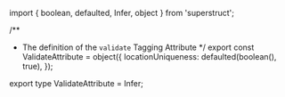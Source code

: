 import { boolean, defaulted, Infer, object } from 'superstruct';

/**
 * The definition of the `validate` Tagging Attribute
 */
export const ValidateAttribute = object({
  locationUniqueness: defaulted(boolean(), true),
});

export type ValidateAttribute = Infer<typeof ValidateAttribute>;
